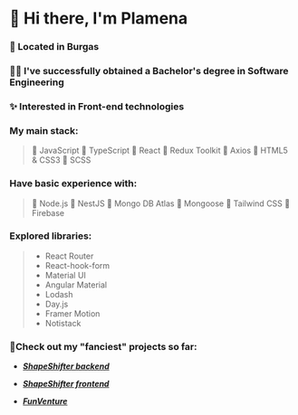 # 👋 Hi there, I'm Plamena

### 🌊 Located in Burgas

### :woman_student: I've successfully obtained a Bachelor's degree in Software Engineering

### :sparkles: Interested in Front-end technologies

### My main stack:
>  🔸 JavaScript
>  🔸 TypeScript
>  🔸 React
>  🔸 Redux Toolkit
>  🔸 Axios
>  🔸 HTML5 & CSS3
>  🔸 SCSS


### Have basic experience with:
> 🔹 Node.js
> 🔹 NestJS
> 🔹 Mongo DB Atlas
> 🔹 Mongoose
> 🔹 Tailwind CSS
> 🔹 Firebase

###  Explored libraries:
> - React Router
> - React-hook-form
> - Material UI
> - Angular Material
> - Lodash
> - Day.js
> - Framer Motion
> - Notistack


### 🌱Check out my "fanciest" projects so far:
- ***[ShapeShifter backend](https://github.com/Plamena37/shape-shifter-backend)***
- ***[ShapeShifter frontend](https://github.com/Plamena37/shape-shifter-frontend)***

- ***[FunVenture](https://github.com/Plamena37/Funventure)***



